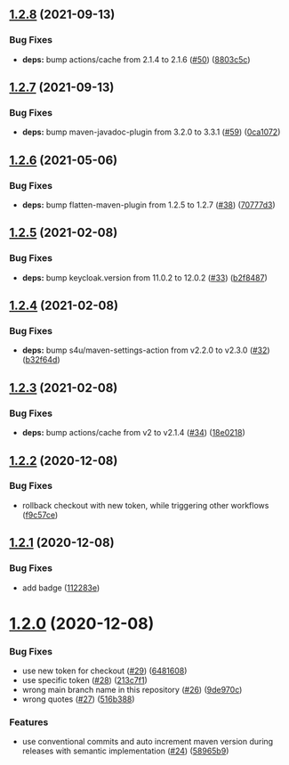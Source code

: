 ## [1.2.8](https://github.com/cnieg/keycloak-login-attribute/compare/v1.2.7...v1.2.8) (2021-09-13)


### Bug Fixes

* **deps:** bump actions/cache from 2.1.4 to 2.1.6 ([#50](https://github.com/cnieg/keycloak-login-attribute/issues/50)) ([8803c5c](https://github.com/cnieg/keycloak-login-attribute/commit/8803c5cdc55fce0a4f576d08366614269575ba18))

## [1.2.7](https://github.com/cnieg/keycloak-login-attribute/compare/v1.2.6...v1.2.7) (2021-09-13)


### Bug Fixes

* **deps:** bump maven-javadoc-plugin from 3.2.0 to 3.3.1 ([#59](https://github.com/cnieg/keycloak-login-attribute/issues/59)) ([0ca1072](https://github.com/cnieg/keycloak-login-attribute/commit/0ca10725fd9f0783cb76daadbc9becc9306dd83f))

## [1.2.6](https://github.com/cnieg/keycloak-login-attribute/compare/v1.2.5...v1.2.6) (2021-05-06)


### Bug Fixes

* **deps:** bump flatten-maven-plugin from 1.2.5 to 1.2.7 ([#38](https://github.com/cnieg/keycloak-login-attribute/issues/38)) ([70777d3](https://github.com/cnieg/keycloak-login-attribute/commit/70777d3a352205ec907606afec1808b86a0b9a00))

## [1.2.5](https://github.com/cnieg/keycloak-login-attribute/compare/v1.2.4...v1.2.5) (2021-02-08)


### Bug Fixes

* **deps:** bump keycloak.version from 11.0.2 to 12.0.2 ([#33](https://github.com/cnieg/keycloak-login-attribute/issues/33)) ([b2f8487](https://github.com/cnieg/keycloak-login-attribute/commit/b2f8487b950e1648821a9d5ce30238eeca22e255))

## [1.2.4](https://github.com/cnieg/keycloak-login-attribute/compare/v1.2.3...v1.2.4) (2021-02-08)


### Bug Fixes

* **deps:** bump s4u/maven-settings-action from v2.2.0 to v2.3.0 ([#32](https://github.com/cnieg/keycloak-login-attribute/issues/32)) ([b32f64d](https://github.com/cnieg/keycloak-login-attribute/commit/b32f64d1491288367609c08b84453579077d78d1))

## [1.2.3](https://github.com/cnieg/keycloak-login-attribute/compare/v1.2.2...v1.2.3) (2021-02-08)


### Bug Fixes

* **deps:** bump actions/cache from v2 to v2.1.4 ([#34](https://github.com/cnieg/keycloak-login-attribute/issues/34)) ([18e0218](https://github.com/cnieg/keycloak-login-attribute/commit/18e0218dd43391ce28662df85fe7a05673b14bec))

## [1.2.2](https://github.com/cnieg/keycloak-login-attribute/compare/v1.2.1...v1.2.2) (2020-12-08)


### Bug Fixes

* rollback checkout with new token, while triggering other workflows ([f9c57ce](https://github.com/cnieg/keycloak-login-attribute/commit/f9c57ced6fcc3324b1f3840438d5e38802037707))

## [1.2.1](https://github.com/cnieg/keycloak-login-attribute/compare/v1.2.0...v1.2.1) (2020-12-08)


### Bug Fixes

* add badge ([112283e](https://github.com/cnieg/keycloak-login-attribute/commit/112283ea9e8861558dfdcf11e569ad752a15afab))

# [1.2.0](https://github.com/cnieg/keycloak-login-attribute/compare/v1.1.2...v1.2.0) (2020-12-08)


### Bug Fixes

* use new token for checkout ([#29](https://github.com/cnieg/keycloak-login-attribute/issues/29)) ([6481608](https://github.com/cnieg/keycloak-login-attribute/commit/6481608beca659e64be939e79cdbc0647e56d640))
* use specific token ([#28](https://github.com/cnieg/keycloak-login-attribute/issues/28)) ([213c7f1](https://github.com/cnieg/keycloak-login-attribute/commit/213c7f124e033691187a8272cad8c2664f649e7c))
* wrong main branch name in this repository ([#26](https://github.com/cnieg/keycloak-login-attribute/issues/26)) ([9de970c](https://github.com/cnieg/keycloak-login-attribute/commit/9de970c2b628558933922e71d5127a97cd71587b))
* wrong quotes ([#27](https://github.com/cnieg/keycloak-login-attribute/issues/27)) ([516b388](https://github.com/cnieg/keycloak-login-attribute/commit/516b38895b62097093e22e4291a7d12edcb2e7a3))


### Features

* use conventional commits and auto increment maven version during releases with semantic implementation ([#24](https://github.com/cnieg/keycloak-login-attribute/issues/24)) ([58965b9](https://github.com/cnieg/keycloak-login-attribute/commit/58965b9f6edc994f05a21e793abadf8175a64286))
